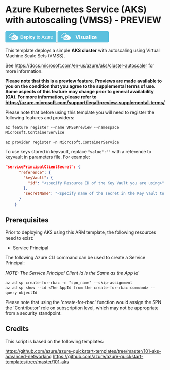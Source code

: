 # Azure Kubernetes Service (AKS) with autoscaling (VMSS) - PREVIEW

<a href="https://portal.azure.com/#create/Microsoft.Template/uri/https%3A%2F%2Fraw.githubusercontent.com%2FAdamSharif-MSFT%2Fazure-quickstart-templates%2Fmaster%2F101-aks-vmss%2Fazuredeploy.json" target="_blank">
<img src="https://raw.githubusercontent.com/Azure/azure-quickstart-templates/master/1-CONTRIBUTION-GUIDE/images/deploytoazure.png"/>
</a>
<a href="http://armviz.io/#/?load=https%3A%2F%2Fraw.githubusercontent.com%2FAdamSharif-MSFT%2Fazure-quickstart-templates%2Fmaster%2F101-aks-vmss%2Fazuredeploy.json" target="_blank">
<img src="https://raw.githubusercontent.com/Azure/azure-quickstart-templates/master/1-CONTRIBUTION-GUIDE/images/visualizebutton.png"/>
</a>

This template deploys a simple **AKS cluster** with autoscaling using Virtual Machine Scale Sets (VMSS).

See https://docs.microsoft.com/en-us/azure/aks/cluster-autoscaler for more information.

**Please note that this is a preview feature. Previews are made available to you on the condition that you agree to the supplemental terms of use. Some aspects of this feature may change prior to general availability (GA). For more information, please refer to https://azure.microsoft.com/support/legal/preview-supplemental-terms/**

Please note that before using this template you will need to register the following features and providers:

```
az feature register --name VMSSPreview --namespace Microsoft.ContainerService
```

```
az provider register -n Microsoft.ContainerService
```

To use keys stored in keyvault, replace ```"value":""``` with a reference to keyvault in parameters file. For example:

```json
"servicePrincipalClientSecret": {
      "reference": {
        "keyVault": {
          "id": "<specify Resource ID of the Key Vault you are using>"
        },
        "secretName": "<specify name of the secret in the Key Vault to get the service principal password from>"
      }
    }
```

## Prerequisites

Prior to deploying AKS using this ARM template, the following resources need to exist:
- Service Principal

The following Azure CLI command can be used to create a Service Principal:

_NOTE:  The Service Principal Client Id is the Same as the App Id_

```shell
az ad sp create-for-rbac -n "spn_name" --skip-assignment
az ad sp show --id <The AppId from the create-for-rbac command> --query objectId
```

Please note that using the 'create-for-rbac' function would assign the SPN the 'Contributor' role on subscription level, which may not be appropriate from a security standpoint.

## Credits

This script is based on the following templates:

https://github.com/azure/azure-quickstart-templates/tree/master/101-aks-advanced-networking
https://github.com/azure/azure-quickstart-templates/tree/master/101-aks

